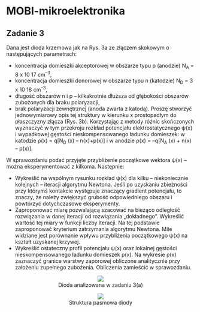 # MOBI-mikroelektronika
## Zadanie 3
Dana jest dioda krzemowa jak na Rys. 3a ze złączem skokowym o następujących parametrach:
* koncentracja domieszki akceptorowej w obszarze typu p (anodzie) N<sub>A</sub> = 8 x 10 17 cm<sup>–3</sup>,
* koncentracja domieszki donorowej w obszarze typu n (katodzie) N<sub>D</sub> = 3 x 10 18 cm<sup>–3</sup>,
* długość obszarów n i p – kilkakrotnie dłuższa od głębokości obszarów zubożonych dla
braku polaryzacji,
* brak polaryzacji zewnętrznej (anoda zwarta z katodą).
Proszę stworzyć jednowymiarowy opis tej struktury w kierunku x prostopadłym do płaszczyzny
złącza (Rys. 3b). Korzystając z metody różnic skończonych wyznaczyć w tym przekroju rozkład
potencjału elektrostatycznego ψ(x) i wypadkowej gęstości nieskompensowanego ładunku
domieszek: w katodzie ρ(x) = q[N<sub>D</sub> (x) – n(x)+p(x)] i w anodzie ρ(x) = –q[N<sub>A</sub> (x) + n(x) – p(x)].

W sprawozdaniu podać przyjęte przybliżenie początkowe wektora ψ(x) – można eksperymentować
z kilkoma. Następnie:
* Wykreślić na wspólnym rysunku rozkład ψ(x) dla kilku – niekoniecznie kolejnych – iteracji
algorytmu Newtona. Jeśli po uzyskaniu zbieżności przy którymś kontakcie występuje
znaczący gradient potencjału, to znaczy, że należy zwiększyć grubość odpowiedniego
obszaru i powtórzyć dotychczasowe eksperymenty.
* Zaproponować miarę pozwalającą szacować na bieżąco odległość rozwiązania w danej
iteracji od rozwiązania „dokładnego”. Wykreślić wartość tej miary w funkcji liczby iteracji.
Na tej podstawie zaproponować kryterium zatrzymania algorytmu Newtona. Mile widziane
jest porównanie wpływu przybliżenia początkowego ψ(x) na kształt uzyskanej krzywej.
* Wykreślić ostateczny profil potencjału ψ(x) oraz lokalnej gęstości nieskompensowanego
ładunku domieszek ρ(x). Na wykresie ρ(x) zaznaczyć granice warstwy zaporowej obliczone
analitycznie przy założeniu zupełnego zubożenia. Obliczenia zamieścić w sprawozdaniu.

<p align="center">
  <img src="https://raw.githubusercontent.com/mwolodzk/MOBI-mikroelektronika/master/img/dioda.png"> <br>
  Dioda analizowana w zadaniu 3(a)
</p>

<p align="center">
  <img src="https://raw.githubusercontent.com/mwolodzk/MOBI-mikroelektronika/master/img/pasma.png"> <br>
  Struktura pasmowa diody
</p>
